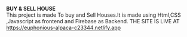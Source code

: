 **BUY & SELL HOUSE**
<br>
This project is made To buy and Sell Houses.It is made using Html,CSS ,Javascript as frontend and Firebase as Backend.
THE SITE IS LIVE AT https://euphonious-alpaca-c23344.netlify.app







